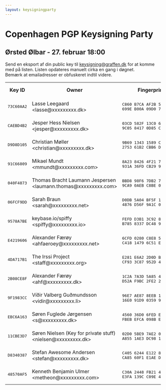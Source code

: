 ```yaml
---
layout: keysigningparty
---
```


# Copenhagen PGP Keysigning Party

## Ørsted Ølbar - 27. februar 18:00

Send en eksport af din public key til <a href="mailto:keysigning@graffen.dk">keysigning@graffen.dk</a> for at komme med på listen. Listen opdateres manuelt cirka en gang i døgnet.  
Bemærk at emailadresser er obfuskeret indtil videre. 
<table><tr><th>Key ID</th><th>Owner</th><th>Fingerprint</th><th>Size</th><th>Type</th><th>Key Info<br />Matches?</th><th>Owner ID<br />Matches?</th></tr>
<tr><td><pre>73C60AA2</pre></td><td>Lasse Leegaard &lt;lasse@xxxxxxxxx.dk&gt;</td><td><pre>C860 B7CA AF2B 5103 7547
699E B00A 09D0 73C6 0AA2</pre></td><td>4096</td><td>RSA</td><td></td><td></td></tr>
<tr><td><pre>CAEBD4B2</pre></td><td>Jesper Hess Nielsen &lt;jesper@xxxxxxxxx.dk&gt;</td><td><pre>03CD 582F 13C0 682C 8F52
9C05 8417 0D85 CAEB D4B2</pre></td><td>4096</td><td>RSA</td><td></td><td></td></tr>
<tr><td><pre>D9D8D105</pre></td><td>Christian Møller &lt;christian@xxxxxxxxx.dk&gt;</td><td><pre>9B69 1343 1589 CFAC D433
2753 61B2 CBB6 D9D8 D105</pre></td><td>4096</td><td>RSA</td><td></td><td></td></tr>
<tr><td><pre>91C66809</pre></td><td>Mikael Mundt &lt;mmundt@xxxxxxxxx.com&gt;</td><td><pre>8A23 8426 4F21 7795 01C1
931A 36FD CB29 91C6 6809</pre></td><td>4096</td><td>RSA</td><td></td><td></td></tr>
<tr><td><pre>040F4873</pre></td><td>Thomas Bracht Laumann Jespersen &lt;laumann.thomas@xxxxxxxxx.com&gt;</td><td><pre>BBD8 98F6 7DB2 72AF C15C
9CA9 0AEB C8BE 040F 4873</pre></td><td>2048</td><td>RSA</td><td></td><td></td></tr>
<tr><td><pre>06FCF9DD</pre></td><td>Sarah Braun &lt;sarah@xxxxxxxxx.net&gt;</td><td><pre>D0DB 5A04 BF5F 10E8 5099
4876 D56F 9A1C 06FC F9DD</pre></td><td>4096</td><td>RSA</td><td></td><td></td></tr>
<tr><td><pre>9578A7BE</pre></td><td>keybase.io/spiffy &lt;spiffy@xxxxxxxxx.io&gt;</td><td><pre>FEFD D3B1 3C92 811E 75C2
B785 8337 DC48 9578 A7BE</pre></td><td>4096</td><td>RSA</td><td></td><td></td></tr>
<tr><td><pre>E4219606</pre></td><td>Alexander Færøy &lt;ahfaeroey@xxxxxxxxx.net&gt;</td><td><pre>6CFD 0280 C8E8 5FB5 FBAB
C418 1479 6C51 E421 9606</pre></td><td>4096</td><td>RSA</td><td></td><td></td></tr>
<tr><td><pre>4DA717B1</pre></td><td>The Irssi Project &lt;staff@xxxxxxxxx.org&gt;</td><td><pre>E281 E6A2 2D0D B4F4 D2AF
CF93 3C87 952D 4DA7 17B1</pre></td><td>4096</td><td>RSA</td><td></td><td></td></tr>
<tr><td><pre>2B08CE8F</pre></td><td>Alexander Færøy &lt;ahf@xxxxxxxxx.dk&gt;</td><td><pre>1C2A 7A3D 5A85 48B4 ADEF
D52A F9BC 2FE2 2B08 CE8F</pre></td><td>4096</td><td>RSA</td><td></td><td></td></tr>
<tr><td><pre>9F1983CC</pre></td><td>Víðir Valberg Guðmundsson &lt;vidir@xxxxxxxxx.li&gt;</td><td><pre>96E7 AE87 8EEB 1B89 D025
16E0 91D9 0359 9F19 83CC</pre></td><td>2048</td><td>RSA</td><td></td><td></td></tr>
<tr><td><pre>EBC6A163</pre></td><td>Søren Fuglede Jørgensen &lt;s@xxxxxxxxx.dk&gt;</td><td><pre>4560 36D0 6FED EABD 4357
FBEB EFCA 098B EBC6 A163</pre></td><td>4096</td><td>RSA</td><td></td><td></td></tr>
<tr><td><pre>11CBE3D7</pre></td><td>Søren Nielsen (Key for private stuff) &lt;nielsen@xxxxxxxxx.dk&gt;</td><td><pre>02D0 5BE9 7AE2 0317 BDA6
A855 1AE3 DC98 11CB E3D7</pre></td><td>4096</td><td>RSA</td><td></td><td></td></tr>
<tr><td><pre>D8340387</pre></td><td>Stefan Awesome Andersen &lt;stefan@xxxxxxxxx.dk&gt;</td><td><pre>C405 6244 E122 8CB1 922C
CA85 60F1 E1AE D834 0387</pre></td><td>4096</td><td>RSA</td><td></td><td></td></tr>
<tr><td><pre>48570AF5</pre></td><td>Kenneth Benjamin Ulmer &lt;metheon@xxxxxxxxx.com&gt;</td><td><pre>C30A 2448 FB21 4EBC E0B9
E3FA 139C C09E 4857 0AF5</pre></td><td>4096</td><td>RSA</td><td></td><td></td></tr>
</table>
